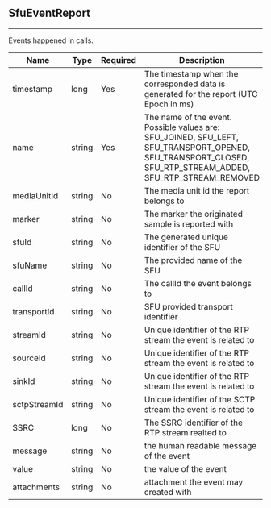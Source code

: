 ## SfuEventReport
---


Events happened in calls.


Name | Type | Required | Description 
--- | --- | --- | ---
timestamp | long | Yes | The timestamp when the corresponded data is generated for the report (UTC Epoch in ms)
name | string | Yes | The name of the event. Possible values are: SFU_JOINED, SFU_LEFT, SFU_TRANSPORT_OPENED, SFU_TRANSPORT_CLOSED, SFU_RTP_STREAM_ADDED, SFU_RTP_STREAM_REMOVED
mediaUnitId | string | No | The media unit id the report belongs to
marker | string | No | The marker the originated sample is reported with
sfuId | string | No | The generated unique identifier of the SFU
sfuName | string | No | The provided name of the SFU
callId | string | No | The callId the event belongs to
transportId | string | No | SFU provided transport identifier
streamId | string | No | Unique identifier of the RTP stream the event is related to
sourceId | string | No | Unique identifier of the RTP stream the event is related to
sinkId | string | No | Unique identifier of the RTP stream the event is related to
sctpStreamId | string | No | Unique identifier of the SCTP stream the event is related to
SSRC | long | No | The SSRC identifier of the RTP stream realted to
message | string | No | the human readable message of the event
value | string | No | the value of the event
attachments | string | No | attachment the event may created with